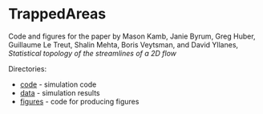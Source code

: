 # TrappedAreas

Code and figures for the paper by Mason Kamb, Janie Byrum, Greg Huber, Guillaume Le Treut, Shalin Mehta, Boris Veytsman, and David Yllanes, _Statistical topology of the streamlines of a 2D flow_

Directories:

* [code](code) - simulation code
* [data](data) - simulation results
* [figures](figures) - code for producing figures
